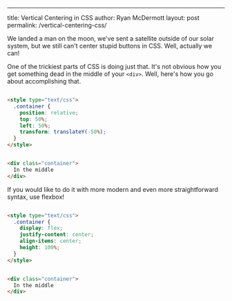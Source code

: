 ---
title: Vertical Centering in CSS
author: Ryan McDermott
layout: post
permalink: /vertical-centering-css/

We landed a man on the moon, we've sent a satellite outside of our solar system, but we still can't center stupid buttons in CSS. Well, actually we can!

One of the trickiest parts of CSS is doing just that. It's not obvious how you get something dead in the middle of your `<div>`. Well, here's how you go about accomplishing that.

```html

<style type="text/css">
  .container {
    position: relative;
    top: 50%;
    left: 50%;
    transform: translateY(-50%);
  }
</style>


<div class="container">
  In the middle
</div>
```

If you would like to do it with more modern and even more straightforward syntax, use flexbox!


```html

<style type="text/css">
  .container {
    display: flex;
    justify-content: center;
    align-items: center;
    height: 100%;
  }
</style>


<div class="container">
  In the middle
</div>
```
